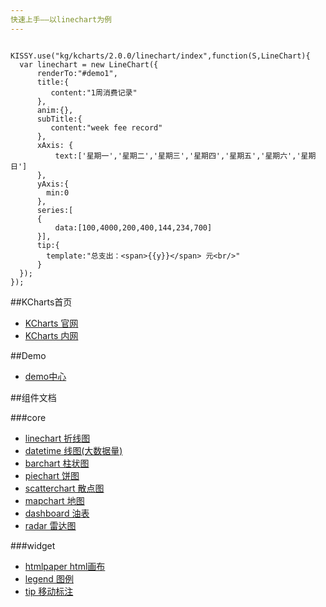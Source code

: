```yaml
---
快速上手——以linechart为例
---
```


```

KISSY.use("kg/kcharts/2.0.0/linechart/index",function(S,LineChart){
  var linechart = new LineChart({
      renderTo:"#demo1",
      title:{
         content:"1周消费记录"
      },
      anim:{},
      subTitle:{
         content:"week fee record"
      },
      xAxis: {
          text:['星期一','星期二','星期三','星期四','星期五','星期六','星期日']
      },
      yAxis:{
        min:0
      },
      series:[
      {
          data:[100,4000,200,400,144,234,700]
      }],
      tip:{
        template:"总支出：<span>{{y}}</span> 元<br/>"
      }
  });
});

```

##KCharts首页
- [KCharts 官网](http://kcharts.net)
- [KCharts 内网](http://kcharts.taobao.net)


##Demo

- [demo中心](http://kcharts.taobao.net/demo.php)


##组件文档

###core

- [linechart 折线图](linechart.html)
- [datetime 线图(大数据量)](datetime.html)
- [barchart 柱状图](barchart.html)
- [piechart 饼图](piechart.html)
- [scatterchart 散点图](scatterchart.html)
- [mapchart 地图](mapchart.html)
- [dashboard 油表](dashboard.html)
- [radar 雷达图](radar.html)

###widget

- [htmlpaper html画布](htmlpaper.html)
- [legend 图例](legend.html)
- [tip 移动标注](tip.html)

